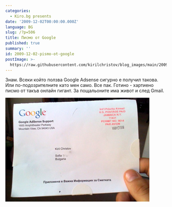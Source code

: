 ```yaml
---
categories:
  - Kiro.bg presents
date: '2009-12-02T00:00:00.000Z'
language: BG
slug: /?p=506
title: Писмо от Google
published: true
summary: ''
id: 2009-12-02-pismo-ot-google
postImage: >-
  https://raw.githubusercontent.com/kirilchristov/blog_images/main/2009/12/IMG_0046.jpg
---
```


Знам. Всеки който ползва Google Adsense сигурно е получил такова. Или по-подозрителните катo мен само. Все пак. Готино - хартиено писмо от такъв онлайн гигант. За пощальоните има живот и след Gmail. 

![IMG_0046](https://raw.githubusercontent.com/kirilchristov/blog_images/main/2009/12/IMG_0046.jpg)
